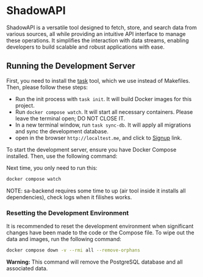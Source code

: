 # ShadowAPI

ShadowAPI is a versatile tool designed to fetch, store, and search data from various sources, all while providing an intuitive API interface to manage these operations. It simplifies the interaction with data streams, enabling developers to build scalable and robust applications with ease.

## Running the Development Server

First, you need to install the [task](https://taskfile.dev/installation/) tool, which we use instead of Makefiles. Then, please follow these steps:

- Run the init process with `task init`. It will build Docker images for this project.
- Run `docker compose watch`. It will start all necessary containers. Please leave the terminal open; DO NOT CLOSE IT.
- In a new terminal window, run `task sync-db`. It will apply all migrations and sync the development database.
- open in the browser `http://localtest.me`, and click to [Signup](http://localtest.me/signup) link.

To start the development server, ensure you have Docker Compose installed. Then, use the following command:

Next time, you only need to run this:

```bash
docker compose watch
```

NOTE: sa-backend requires some time to up (air tool inside it installs all dependencies), check logs when it filishes works.

### Resetting the Development Environment

It is recommended to reset the development environment when significant changes have been made to the code or the Compose file. To wipe out the data and images, run the following command:

```bash
docker compose down -v --rmi all --remove-orphans
```

**Warning:** This command will remove the PostgreSQL database and all associated data.
